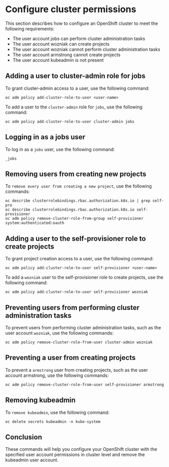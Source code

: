 # Configure cluster permissions

This section describes how to configure an OpenShift cluster to meet the following requirements:

- The user account jobs can perform cluster administration tasks
- The user account wozniak can create projects
- The user account wozniak cannot perform cluster administration tasks
- The user account armstrong cannot create projects
- The user account kubeadmin is not present

## Adding a user to cluster-admin role for jobs

To grant cluster-admin access to a user, use the following command:

```shell
oc adm policy add-cluster-role-to-user <user-name>
```

To add a user to the `cluster-admin` role for `jobs`, use the following command:

```shell
oc adm policy add-cluster-role-to-user cluster-admin jobs
```

## Logging in as a jobs user

To log in as a `jobs` user, use the following command:

```shell
_jobs
```

## Removing users from creating new projects

To `remove every user from creating a new project`, use the following commands:

```shell
oc describe clusterrolebindings.rbac.authorization.k8s.io | grep self-pro
oc describe clusterrolebindings.rbac.authorization.k8s.io self-provisioner
oc adm policy remove-cluster-role-from-group self-provisioner system:authenticated:oauth
```

## Adding a user to the self-provisioner role to create projects

To grant project creation access to a user, use the following command:

```shell
oc adm policy add-cluster-role-to-user self-provisioner <user-name>
```
To add a `wozniak` user to the self-provisioner role to create projects, use the following command:

```shell
oc adm policy add-cluster-role-to-user self-provisioner wozniak
```

## Preventing users from performing cluster administration tasks

To prevent users from performing cluster administration tasks, such as the user account `wozniak`, use the following commands:

```shell
oc adm policy remove-cluster-role-from-user cluster-admin wozniak
```

## Preventing a user from creating projects

To prevent a `armstrong` user from creating projects, such as the user account armstrong, use the following commands:

```shell
oc adm policy remove-cluster-role-from-user self-provisioner armstrong
```

## Removing kubeadmin

To `remove kubeadmin`, use the following command:

```shell
oc delete secrets kubeadmin -n kube-system
```

## Conclusion

These commands will help you configure your OpenShift cluster with the specified user account permissions in cluster level and remove the kubeadmin user account.










